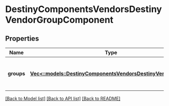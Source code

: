 # DestinyComponentsVendorsDestinyVendorGroupComponent

## Properties
Name | Type | Description | Notes
------------ | ------------- | ------------- | -------------
**groups** | [**Vec<::models::DestinyComponentsVendorsDestinyVendorGroup>**](Destiny.Components.Vendors.DestinyVendorGroup.md) | The ordered list of groups being returned. | [optional] [default to null]

[[Back to Model list]](../README.md#documentation-for-models) [[Back to API list]](../README.md#documentation-for-api-endpoints) [[Back to README]](../README.md)


